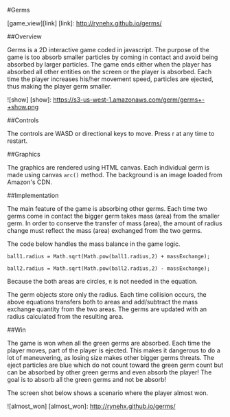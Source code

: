 #Germs

[game_view][link]
[link]: http://rynehx.github.io/germs/

##Overview

Germs is a 2D interactive game coded in javascript. The purpose of the game is too absorb smaller particles by coming in contact and avoid being absorbed by larger particles. The game ends either when the player has absorbed all other entities on the screen or the player is absorbed. Each time the  player increases his/her movement speed, particles are ejected, thus making the player germ smaller.

![show]
[show]: https://s3-us-west-1.amazonaws.com/germ/germs+-+show.png

##Controls

The controls are WASD or directional keys to move. Press r at any time to restart.

##Graphics

The graphics are rendered using HTML canvas. Each individual germ is made using canvas `arc()` method. The background is an image loaded from Amazon's CDN.

##Implementation

The main feature of the game is absorbing other germs. Each time two germs come in contact the bigger germ takes mass (area) from the smaller germ. In order to conserve the transfer of mass (area), the amount of radius change must reflect the mass (area) exchanged from the two germs.

The code below handles the mass balance in the game logic.

`ball1.radius = Math.sqrt(Math.pow(ball1.radius,2) + massExchange);`

`ball2.radius = Math.sqrt(Math.pow(ball2.radius,2) - massExchange);`

Because the both areas are circles, `π` is not needed in the equation.

The germ objects store only the radius. Each time collision occurs, the above equations transfers both to areas and add/subtract the mass exchange quantity from the two areas. The germs are updated with an radius calculated from the resulting area.

##Win

The game is won when all the green germs are absorbed. Each time the player moves, part of the player is ejected. This makes it dangerous to do a lot of maneuvering, as losing size makes other bigger germs threats. The eject particles are blue which do not count toward the green germ count but can be absorbed by other green germs and even absorb the player! The goal is to absorb all the green germs and not be absorb!

The screen shot below shows a scenario where the player almost won.

![almost_won]
[almost_won]: http://rynehx.github.io/germs/
